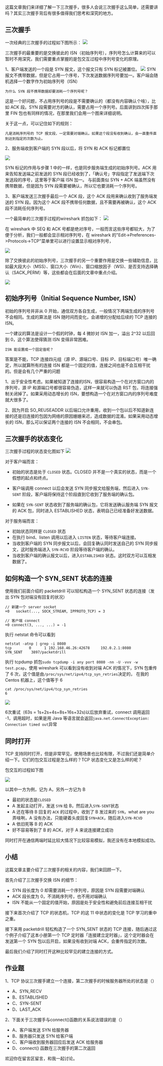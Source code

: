 这篇文章我们来详细了解一下三次握手，很多人会说三次握手这么简单，还需要讲吗？其实三次握手背后有很多值得我们思考和深究的地方。

三次握手
----

一次经典的三次握手的过程如下图所示： ![](https://p1-jj.byteimg.com/tos-cn-i-t2oaga2asx/gold-user-assets/2019/6/13/16b518ccedac1b6e~tplv-t2oaga2asx-jj-mark:1600:0:0:0:q75.image#?w=1229&h=422&s=79114&e=jpg&b=fefdfd)

三次握手的最重要的是交换彼此的 ISN（初始序列号），序列号怎么计算来的可以暂时不用深究，我们需要重点掌握的是包交互过程中序列号变化的原理。

1、客户端发送的一个段是 SYN 报文，这个报文只有 SYN 标记被置位。 ![](https://p1-jj.byteimg.com/tos-cn-i-t2oaga2asx/gold-user-assets/2019/6/13/16b518cceddbdcf6~tplv-t2oaga2asx-jj-mark:1600:0:0:0:q75.image#?w=1546&h=436&s=126002&e=jpg&b=f9f9f9) SYN 报文不携带数据，但是它占用一个序号，下次发送数据序列号要加一。客户端会随机选择一个数字作为初始序列号（ISN）

    为什么 SYN 段不携带数据却要消耗一个序列号呢？
    

这是一个好问题，不占用序列号的段是不需要确认的（都没有内容确认个啥），比如 ACK 段。SYN 段需要对方的确认，需要占用一个序列号。后面讲到四次挥手那里 FIN 包也有同样的情况，在那里我们会用一个图来详细说明。

关于这一点，可以记住如下的规则：

    凡是消耗序列号的 TCP 报文段，一定需要对端确认。如果这个段没有收到确认，会一直重传直到达到指定的次数为止。
    

2、服务端收到客户端的 SYN 段以后，将 SYN 和 ACK 标记都置位

![](https://p1-jj.byteimg.com/tos-cn-i-t2oaga2asx/gold-user-assets/2019/6/13/16b518ccee187690~tplv-t2oaga2asx-jj-mark:1600:0:0:0:q75.image#?w=1546&h=436&s=128190&e=jpg&b=f9f9f9)

SYN 标记的作用与步骤 1 中的一样，也是同步服务端生成的初始序列号。ACK 用来告知发送端之前发送的 SYN 段已经收到了，「确认号」字段指定了发送端下次发送段的序号，这里等于客户端 ISN 加一。 与前面类似 SYN + ACK 端虽然没有携带数据，但是因为 SYN 段需要被确认，所以它也要消耗一个序列号。

3、客户端发送三次握手最后一个 ACK 段，这个 ACK 段用来确认收到了服务端发送的 SYN 段。因为这个 ACK 段不携带任何数据，且不需要再被确认，这个 ACK 段不消耗任何序列号。

一个最简单的三次握手过程的wireshark 抓包如下： ![](https://p1-jj.byteimg.com/tos-cn-i-t2oaga2asx/gold-user-assets/2019/6/13/16b518ccee4d8711~tplv-t2oaga2asx-jj-mark:1600:0:0:0:q75.image#?w=2762&h=212&s=224048&e=jpg&b=ebebeb)

在 wireshark 中 SEQ 和 ACK 号都是绝对序号，一般而言这些序号都较大，为了便于分析，我们一般都会显示相对序列号，在 wireshark 的"Edit->Preferences->Protocols->TCP"菜单里可以进行设置显示相对序列号，

![](https://p1-jj.byteimg.com/tos-cn-i-t2oaga2asx/gold-user-assets/2019/6/13/16b518ccee326db4~tplv-t2oaga2asx-jj-mark:1600:0:0:0:q75.image#?w=867&h=497&s=106699&e=jpg&b=ededed)

除了交换彼此的初始序列号，三次握手的另一个重要作用是交换一些辅助信息，比如最大段大小（MSS）、窗口大小（Win）、窗口缩放因子（WS)、是否支持选择确认（SACK\_PERM）等，这些都会在后面的文章中重点介绍。

![](https://p1-jj.byteimg.com/tos-cn-i-t2oaga2asx/gold-user-assets/2019/6/13/16b518ccee5c7c01~tplv-t2oaga2asx-jj-mark:1600:0:0:0:q75.image#?w=577&h=521&s=51270&e=jpg&b=fffefe)

初始序列号（Initial Sequence Number, ISN）
-----------------------------------

初始的序列号并非从 0 开始，通信双方各自生成，一般情况下两端生成的序列号不会相同。生成的算法是 ISN 随时间而变化，会递增的分配给后续的 TCP 连接的 ISN。

一个建议的算法是设计一个假的时钟，每 4 微妙对 ISN 加一，溢出 2^32 以后回到 0，这个算法使得猜测 ISN 变得非常困难。

    ISN 能设置成一个固定值呢？
    

答案是不能，TCP 连接四元组（源 IP、源端口号、目标 IP、目标端口号）唯一确定，所以就算所有的连接 ISN 都是一个固定的值，连接之间也是不会互相干扰的。但是会有几个严重的问题

1、出于安全性考虑。如果被知道了连接的ISN，很容易构造一个在对方窗口内的序列号，源 IP 和源端口号都很容易伪造，这样一来就可以伪造 RST 包，将连接强制关闭掉了。如果采用动态增长的 ISN，要想构造一个在对方窗口内的序列号难度就大很多了。

2、因为开启 SO\_REUSEADDR 以后端口允许重用，收到一个包以后不知道新连接的还是旧连接的包因为网络的原因姗姗来迟，造成数据的混淆。如果采用动态增长的 ISN，那么可以保证两个连接的 ISN 不会相同，不会串包。

三次握手的状态变化
---------

三次握手过程的状态变化图如下 ![](https://p1-jj.byteimg.com/tos-cn-i-t2oaga2asx/gold-user-assets/2019/6/13/16b518cd1664fa5d~tplv-t2oaga2asx-jj-mark:1600:0:0:0:q75.image#?w=1578&h=984&s=172447&e=jpg&b=ffffff)

对于客户端而言：

*   初始的状态是处于 `CLOSED` 状态。CLOSED 并不是一个真实的状态，而是一个假想的起点和终点。
    
*   客户端调用 connect 以后会发送 SYN 同步报文给服务端，然后进入 `SYN-SENT` 阶段，客户端将保持这个阶段直到它收到了服务端的确认包。
    
*   如果在 `SYN-SENT` 状态收到了服务端的确认包，它将发送确认服务端 SYN 报文的 ACK 包，同时进入 ESTABLISHED 状态，表明自己已经准备好发送数据。
    

对于服务端而言：

*   初始状态同样是 `CLOSED` 状态
*   在执行 bind、listen 调用以后进入 `LISTEN` 状态，等待客户端连接。
*   当收到客户端的 SYN 同步报文以后，会回复确认同时发送自己的 SYN 同步报文，这时服务端进入 `SYN-RCVD` 阶段等待客户端的确认。
*   当收到客户端的确认报文以后，进入`ESTABLISHED` 状态。这时双方可以互相发数据了。

如何构造一个 SYN\_SENT 状态的连接
----------------------

使用我们前面介绍的 packetdrill 可以轻松构造一个 SYN\_SENT 状态的连接（发出 SYN 包对端没有回复的状况）

    // 新建一个 server socket
    +0   socket(..., SOCK_STREAM, IPPROTO_TCP) = 3
    
    // 客户端 connect
    +0 connect(3, ..., ...) = -1
    

执行 netstat 命令可以看到

    netstat -atnp | grep -i 8080                                                                                                    
    tcp        0      1 192.168.46.26:42678     192.0.2.1:8080          SYN_SENT    3897/packetdrill
    

执行 tcpdump 抓包`sudo tcpdump -i any port 8080 -nn -U -vvv -w test.pcap`，使用 wireshark 可以看到没有收到对端 ACK 的情况下，SYN 包重传了 6 次，这个值是由`/proc/sys/net/ipv4/tcp_syn_retries`决定的， 在我的 Centos 机器上，这个值等于 6

    cat /proc/sys/net/ipv4/tcp_syn_retries
    6
    

![](https://p1-jj.byteimg.com/tos-cn-i-t2oaga2asx/gold-user-assets/2019/6/13/16b518cd1915a8c3~tplv-t2oaga2asx-jj-mark:1600:0:0:0:q75.image#?w=1466&h=168&s=163305&e=jpg&b=14272e)

6次重试（63s = 1s+2s+4s+8s+16s+32s)以后放弃重试，connect 调用返回 -1，调用超时，如果是用 Java 等语言就会返回`java.net.ConnectException: Connection timed out`异常

同时打开
----

TCP 支持同时打开，但是非常罕见，使用场景也比较有限，不过我们还是简单介绍一下。它们的包交互过程是怎么样的？TCP 状态变化又是怎么样的呢？

包交互的过程如下图

![](https://p1-jj.byteimg.com/tos-cn-i-t2oaga2asx/gold-user-assets/2019/6/14/16b5693e5d32aef9~tplv-t2oaga2asx-jj-mark:1600:0:0:0:q75.image#?w=1508&h=920&s=153947&e=jpg&b=ffffff)

以其中一方为例，记为 A，另外一方记为 B

*   最初的状态是`CLOSED`
*   A 发起主动打开，发送 `SYN` 给 B，然后进入`SYN-SENT`状态
*   A 还在等待 B 回复的 `ACK` 的过程中，收到了 B 发过来的 `SYN`，what are you 弄啥咧，A 没有办法，只能硬着头皮回复`SYN+ACK`，随后进入`SYN-RCVD`
*   A 依旧死等 B 的 ACK
*   好不容易等到了 B 的 ACK，对于 A 来说连接建立成功

同时打开在通信两端时延比较大情况下比较容易模拟，我还没有在本地模拟成功。

小结
--

这篇文章主要介绍了三次握手的相关的内容，我们来回顾一下。

首先介绍了三次握手交换 ISN 的细节：

*   SYN 段长度为 0 却需要消耗一个序列号，原因是 SYN 段需要对端确认
*   ACK 段长度为 0，不消耗序列号，也不用对端确认
*   ISN 不能从一个固定的值开始，原因是处于安全性和避免前后连接互相干扰

接下来首次介绍了 TCP 的状态机，TCP 的这 11 中状态的变化是 TCP 学习的重中之重。

接下来用 packetdrill 轻松构造了一个 SYN\_SENT 状态的 TCP 连接，随后通过这个例子介绍了这本小册第一个 TCP 定时器「连接建立定时器」，这个定时器会在发送第一个 SYN 包以后开启，如果没有收到对端 ACK，会重传指定的次数。

最后我们介绍了同时打开这种比较罕见的建立连接的方式。

作业题
---

1、TCP 协议三次握手建立一个连接，第二次握手的时候服务器所处的状态是（）

*   A、SYN\_RECV
*   B、ESTABLISHED
*   C、SYN-SENT
*   D、LAST\_ACK

2、下面关于三次握手与connect()函数的关系说法错误的是（）

*   A、客户端发送 SYN 给服务器
*   B、服务器只发送 SYN 给客户端
*   C、客户端收到服务器回应后发送 ACK 给服务器
*   D、connect() 函数在三次握手的第二次返回

欢迎你在留言区留言，和我一起讨论。